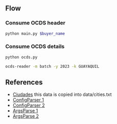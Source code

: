 ## Flow

### Consume OCDS header
```sh
python main.py $buyer_name
```
### Consume OCDS details
```sh
python ocds.py
```

```sh
ocds-reader -m batch -y 2023 -k GUAYAQUIL
```

## References
* [Ciudades](https://www.ecuadorencifras.gob.ec/documentos/web-inec/Poblacion_y_Demografia/CPV_aplicativos/modulo_cpv/dpa_.xls) this data is copied into data/cities.txt
* [ConfigParser 1](https://tutswiki.com/read-write-config-files-in-python/)
* [ConfigParser 2](https://zetcode.com/python/configparser/)
* [ArgsParse 1](https://github.com/PatrickKalkman/command-line-interfaces-in-python/blob/main/using_argparse.py)
* [ArgsParse 2](https://ellibrodepython.com/python-argparse)